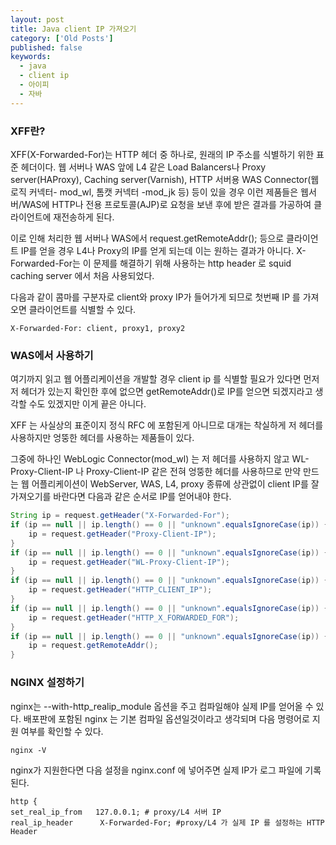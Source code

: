 ```yaml
---
layout: post
title: Java client IP 가져오기
category: ['Old Posts']
published: false
keywords:
  - java
  - client ip
  - 아이피
  - 자바
---
```


### XFF란?

XFF(X-Forwarded-For)는 HTTP 헤더 중 하나로, 원래의 IP 주소를 식별하기 위한 표준 헤더이다. 웹 서버나 WAS 앞에 L4 같은 Load Balancers나 Proxy server(HAProxy), Caching server(Varnish), HTTP 서버용 WAS Connector(웹로직 커넥터- mod_wl, 톰캣 커넥터 -mod_jk 등) 등이 있을 경우 이런 제품들은 웹서버/WAS에 HTTP나 전용 프로토콜(AJP)로 요청을 보낸 후에 받은 결과를 가공하여 클라이언트에 재전송하게 된다.

이로 인해 처리한 웹 서버나 WAS에서 request.getRemoteAddr(); 등으로 클라이언트 IP를 얻을 경우 L4나 Proxy의 IP를 얻게 되는데 이는 원하는 결과가 아니다. X-Forwarded-For는 이 문제를 해결하기 위해 사용하는 http header 로 squid caching server 에서 처음 사용되었다.

다음과 같이 콤마를 구분자로 client와 proxy IP가 들어가게 되므로 첫번째 IP 를 가져오면 클라이언트를 식별할 수 있다.

```
X-Forwarded-For: client, proxy1, proxy2
```

### WAS에서 사용하기

여기까지 읽고 웹 어플리케이션을 개발할 경우 client ip 를 식별할 필요가 있다면 먼저 저 헤더가 있는지 확인한 후에 없으면 getRemoteAddr()로 IP를 얻으면 되겠지라고 생각할 수도 있겠지만 이게 끝은 아니다.

XFF 는 사실상의 표준이지 정식 RFC 에 포함된게 아니므로 대개는 착실하게 저 헤더를 사용하지만 엉뚱한 헤더를 사용하는 제품들이 있다.

그중에 하나인 WebLogic Connector(mod_wl) 는 저 헤더를 사용하지 않고 WL-Proxy-Client-IP 나 Proxy-Client-IP  같은 전혀 엉뚱한 헤더를 사용하므로 만약 만드는 웹 어플리케이션이 WebServer, WAS, L4, proxy 종류에 상관없이 client IP를 잘 가져오기를 바란다면 다음과 같은 순서로 IP를 얻어내야 한다.

```java
String ip = request.getHeader("X-Forwarded-For");
if (ip == null || ip.length() == 0 || "unknown".equalsIgnoreCase(ip)) {
    ip = request.getHeader("Proxy-Client-IP");
}
if (ip == null || ip.length() == 0 || "unknown".equalsIgnoreCase(ip)) {
    ip = request.getHeader("WL-Proxy-Client-IP");
}
if (ip == null || ip.length() == 0 || "unknown".equalsIgnoreCase(ip)) {
    ip = request.getHeader("HTTP_CLIENT_IP");
}
if (ip == null || ip.length() == 0 || "unknown".equalsIgnoreCase(ip)) {
    ip = request.getHeader("HTTP_X_FORWARDED_FOR");
}
if (ip == null || ip.length() == 0 || "unknown".equalsIgnoreCase(ip)) {
    ip = request.getRemoteAddr();
}
```

### NGINX 설정하기

nginx는 --with-http_realip_module 옵션을 주고 컴파일해야 실제 IP를 얻어올 수 있다. 배포판에 포함된 nginx 는 기본 컴파일 옵션일것이라고 생각되며 다음 명령어로 지원 여부를 확인할 수 있다.

```
nginx -V
```

 nginx가 지원한다면 다음 설정을 nginx.conf 에 넣어주면 실제 IP가 로그 파일에 기록된다.

```nginx
http {
set_real_ip_from   127.0.0.1; # proxy/L4 서버 IP
real_ip_header      X-Forwarded-For; #proxy/L4 가 실제 IP 를 설정하는 HTTP Header
```
